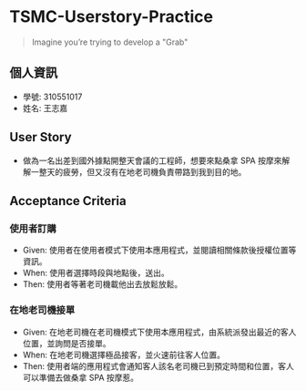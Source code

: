 # TSMC-Userstory-Practice

> Imagine you’re trying to develop a "Grab"

## 個人資訊

- 學號: 310551017
- 姓名: 王志嘉

## User Story

- 做為一名出差到國外據點開整天會議的工程師，想要來點桑拿 SPA 按摩來解解一整天的疲勞，但又沒有在地老司機負責帶路到我到目的地。

## Acceptance Criteria

### 使用者訂購

- Given: 使用者在使用者模式下使用本應用程式，並閱讀相關條款後授權位置等資訊。
- When: 使用者選擇時段與地點後，送出。
- Then: 使用者等著老司機載他出去放鬆放鬆。

### 在地老司機接單

- Given: 在地老司機在老司機模式下使用本應用程式，由系統派發出最近的客人位置，並詢問是否接單。
- When: 在地老司機選擇極品接客，並火速前往客人位置。
- Then: 使用者端的應用程式會通知客人該名老司機已到預定時間和位置，客人可以準備去做桑拿 SPA 按摩惹。
